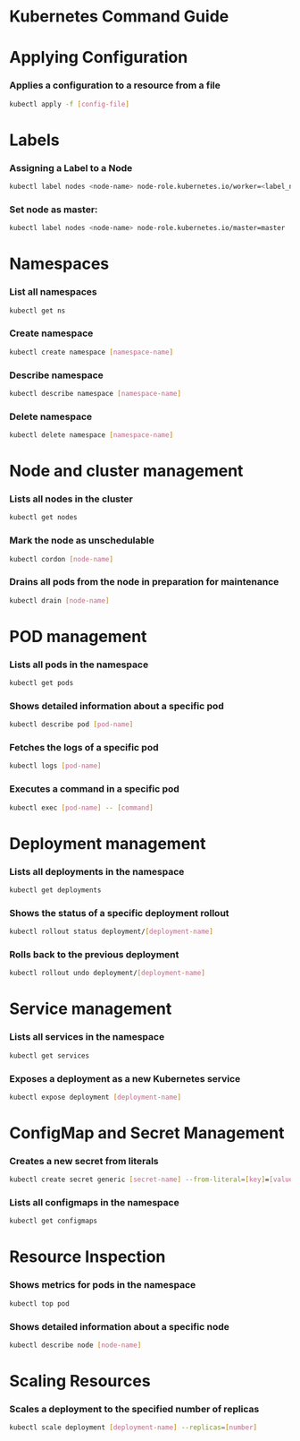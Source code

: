 # Kubernetes Command Guide


# Applying Configuration
### Applies a configuration to a resource from a file <br />
```bash
kubectl apply -f [config-file]
```


# Labels
### Assigning a Label to a Node

```bash
kubectl label nodes <node-name> node-role.kubernetes.io/worker=<label_name>
```
### Set node as master: <br />
```bash
kubectl label nodes <node-name> node-role.kubernetes.io/master=master
```


# Namespaces
### List all namespaces <br />
```bash
kubectl get ns
```
### Create namespace <br />
```bash
kubectl create namespace [namespace-name]
```
### Describe namespace <br />
```bash
kubectl describe namespace [namespace-name]
```
### Delete namespace <br />
```bash
kubectl delete namespace [namespace-name]
```


# Node and cluster management
### Lists all nodes in the cluster <br />
```bash
kubectl get nodes
```
### Mark the node as unschedulable <br />
```bash
kubectl cordon [node-name]
```
### Drains all pods from the node in preparation for maintenance <br />
```bash
kubectl drain [node-name]
```


# POD management
### Lists all pods in the namespace <br />
```bash
kubectl get pods
```
### Shows detailed information about a specific pod <br />
```bash
kubectl describe pod [pod-name]
```
### Fetches the logs of a specific pod <br />
```bash
kubectl logs [pod-name]
```
### Executes a command in a specific pod <br />
```bash
kubectl exec [pod-name] -- [command]
```


# Deployment management
### Lists all deployments in the namespace <br />
```bash
kubectl get deployments
```
### Shows the status of a specific deployment rollout <br />
```bash
kubectl rollout status deployment/[deployment-name]
```
### Rolls back to the previous deployment <br />
```bash
kubectl rollout undo deployment/[deployment-name]
```


# Service management
### Lists all services in the namespace <br />
```bash
kubectl get services
```
### Exposes a deployment as a new Kubernetes service <br />
```bash
kubectl expose deployment [deployment-name]
```


# ConfigMap and Secret Management
### Creates a new secret from literals <br />
```bash
kubectl create secret generic [secret-name] --from-literal=[key]=[value]
```
### Lists all configmaps in the namespace <br />
```bash
kubectl get configmaps
```


# Resource Inspection
### Shows metrics for pods in the namespace <br />
```bash
kubectl top pod
```
### Shows detailed information about a specific node <br />
```bash
kubectl describe node [node-name]
```


# Scaling Resources
### Scales a deployment to the specified number of replicas <br />
```bash
kubectl scale deployment [deployment-name] --replicas=[number]
```


